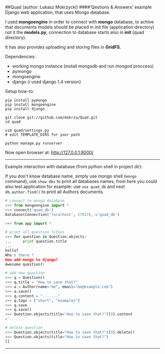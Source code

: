 ##Quad (author: Lukasz Mokrzycki)
####'Qestions & Answers' example Django web application, that uses Mongo database.

I used **mongoengine** in order to connect with **mongo** database, to achive that
documents models should be placed in *init* file (application directory)
not it the **models.py**, connection to database starts also in **init** (quad directory).

It has also provides uploading and storing files in **GridFS**.

Dependencies:

-   working mongo instance (install mongodb and run mongod proccess)
-   pymongo
-   mongoengine
-   django (i used django 1.4 version)

Setup how-to:
    
    pip install pymongo
    pip install mongoengine
    pip install django

    git clone git://github.com/mokrzu/Quad.git
    cd quad

    vim quad/settings.py
    # edit TEMPLATE_DIRS for your path

    python manage.py runserver

Now open browser at: http://127.0.0.1:8000/ 
- - -
Example interaction with database (from python shell in project dir):

If you don't know database name, simply use mongo shell (`mongo` command),
use `show dbs` to print all databases names, from here you could also test application
for example: use `use quad_db` and next `db.author.find()` to print all Authors documents.
    
```python
# connect to mongo database
>>> from mongoengine import *
>>> connect('quad_db')
Database(Connection('localhost', 27017), u'quad_db')

>>> from app import *

# print all question titles
>>> for question in Question.objects:
...     print question.title
... 
hello?
Who's there ?
How add mongo to django?
Awesome question?!

# add new question
>>> q = Question()
>>> q.title = "How to save that?"
>>> a = Author(name="me", email="me@example.com")
>>> a.save()
>>> q.content = "......."
>>> q.tags = ["short", "examples"]
>>> q.save
>>> q.save()
>>> Question.objects(title="How to save that?")[0].content
u'.......'

# delete question
>>> Question.objects(title="How to save that?")[0].delete()
>>> Question.objects(title="How to save that?")
[]

```
- - -
